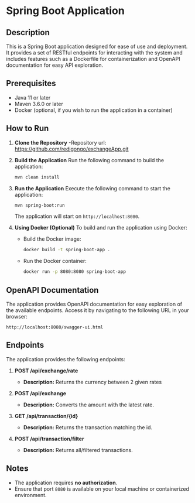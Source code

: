 # Spring Boot Application

## Description
This is a Spring Boot application designed for ease of use and deployment. It provides a set of RESTful endpoints for interacting with the system and includes features such as a Dockerfile for containerization and OpenAPI documentation for easy API exploration.

## Prerequisites
- Java 11 or later
- Maven 3.6.0 or later
- Docker (optional, if you wish to run the application in a container)

## How to Run
1. **Clone the Repository**
   -Repository url: https://github.com/redigongo/exchangeApp.git

2. **Build the Application**
   Run the following command to build the application:
   ```bash
   mvn clean install
   ```

3. **Run the Application**
   Execute the following command to start the application:
   ```bash
   mvn spring-boot:run
   ```
   The application will start on `http://localhost:8080`.

4. **Using Docker (Optional)**
   To build and run the application using Docker:
    - Build the Docker image:
      ```bash
      docker build -t spring-boot-app .
      ```
    - Run the Docker container:
      ```bash
      docker run -p 8080:8080 spring-boot-app
      ```

## OpenAPI Documentation
The application provides OpenAPI documentation for easy exploration of the available endpoints. Access it by navigating to the following URL in your browser:

```
http://localhost:8080/swagger-ui.html
```

## Endpoints
The application provides the following endpoints:

1. **POST /api/exchange/rate**
    - **Description:** Returns the currency between 2 given rates

2. **POST /api/exchange**
    - **Description:** Converts the amount with the latest rate.

3. **GET /api/transaction/{id}**
    - **Description:** Returns the transaction matching the id. 

4. **POST /api/transaction/filter**
    - **Description:** Returns all/filtered transactions.

## Notes
- The application requires **no authorization**.
- Ensure that port `8080` is available on your local machine or containerized environment.


